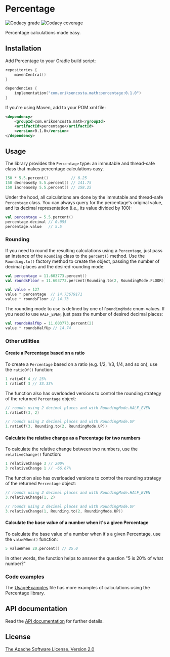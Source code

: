 # Percentage

![Codacy grade](https://img.shields.io/codacy/grade/f4cafede889843cf9bf7196689fa6126)
![Codacy coverage](https://img.shields.io/codacy/coverage/f4cafede889843cf9bf7196689fa6126)

Percentage calculations made easy.

## Installation

Add Percentage to your Gradle build script:

```kotlin
repositories {
    mavenCentral()
}

dependencies {
    implementation("com.eriksencosta.math:percentage:0.1.0")
}
```

If you're using Maven, add to your POM xml file:

```xml
<dependency>
    <groupId>com.eriksencosta.math</groupId>
    <artifactId>percentage</artifactId>
    <version>0.1.0</version>
</dependency>
```

## Usage

The library provides the `Percentage` type: an immutable and thread-safe class that makes percentage calculations easy.

```kotlin
150 * 5.5.percent()          // 8.25
150 decreaseBy 5.5.percent() // 141.75
150 increaseBy 5.5.percent() // 158.25
```

Under the hood, all calculations are done by the immutable and thread-safe `Percentage` class. You can always query for
the percentage's original value, and its decimal representation (i.e., its value divided by 100):

```kotlin
val percentage = 5.5.percent()
percentage.decimal // 0.055
percentage.value   // 5.5
```

### Rounding

If you need to round the resulting calculations using a `Percentage`, just pass an instance of the `Rounding` class to 
the `percent()` method. Use the `Rounding.to()` factory method to create the object, passing the number of decimal 
places and the desired rounding mode:

```kotlin
val percentage = 11.603773.percent()
val roundsFloor = 11.603773.percent(Rounding.to(2, RoundingMode.FLOOR))

val value = 127
value * percentage  // 14.73679171
value * roundsFloor // 14.73
```

The rounding mode to use is defined by one of `RoundingMode` enum values. If you need to use `HALF_EVEN`, just pass the
number of desired decimal places:

```kotlin
val roundsHalfUp = 11.603773.percent(2)
value * roundsHalfUp // 14.74
```

### Other utilities

#### Create a Percentage based on a ratio

To create a `Percentage` based on a ratio (e.g. 1/2, 1/3, 1/4, and so on), use the `ratioOf()` function:

```kotlin
1 ratioOf 4 // 25%
1 ratioOf 3 // 33.33%
```

The function also has overloaded versions to control the rounding strategy of the returned `Percentage` object:

```kotlin
// rounds using 2 decimal places and with RoundingMode.HALF_EVEN
1.ratioOf(3, 2)

// rounds using 2 decimal places and with RoundingMode.UP
1.ratioOf(3, Rounding.to(2, RoundingMode.UP))
```

#### Calculate the relative change as a Percentage for two numbers

To calculate the relative change between two numbers, use the `relativeChange()` function:

```kotlin
1 relativeChange 3 // 200%
3 relativeChange 1 // -66.67%
```

The function also has overloaded versions to control the rounding strategy of the returned `Percentage` object:

```kotlin
// rounds using 2 decimal places and with RoundingMode.HALF_EVEN
3.relativeChange(1, 2)

// rounds using 2 decimal places and with RoundingMode.UP
3.relativeChange(1, Rounding.to(2, RoundingMode.UP))
```

#### Calculate the base value of a number when it's a given Percentage

To calculate the base value of a number when it's a given Percentage, use the `valueWhen()` function:

```kotlin
5 valueWhen 20.percent() // 25.0
```

In other words, the function helps to answer the question "5 is 20% of what number?"

### Code examples

The [UsageExamples](https://github.com/eriksencosta/math-percentage/blob/trunk/percentage/src/test/kotlin/com/eriksencosta/math/percentage/UsageExamples.kt)
file has more examples of calculations using the Percentage library.

## API documentation

Read the [API documentation](https://blog.eriksen.com.br/opensource/math-percentage/) for further details.

## License

[The Apache Software License, Version 2.0](https://choosealicense.com/licenses/apache/)
